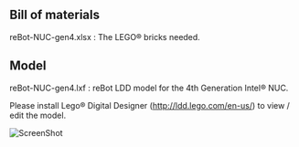 ## Bill of materials
reBot-NUC-gen4.xlsx : The LEGO® bricks needed. 

## Model
reBot-NUC-gen4.lxf : reBot LDD model for the 4th Generation Intel® NUC.

Please install Lego® Digital Designer (http://ldd.lego.com/en-us/) to view / edit the model.

![ScreenShot](https://raw.githubusercontent.com/thenoizz/reBot/master/reBot%20model/reBot-NUC-gen4.png)
